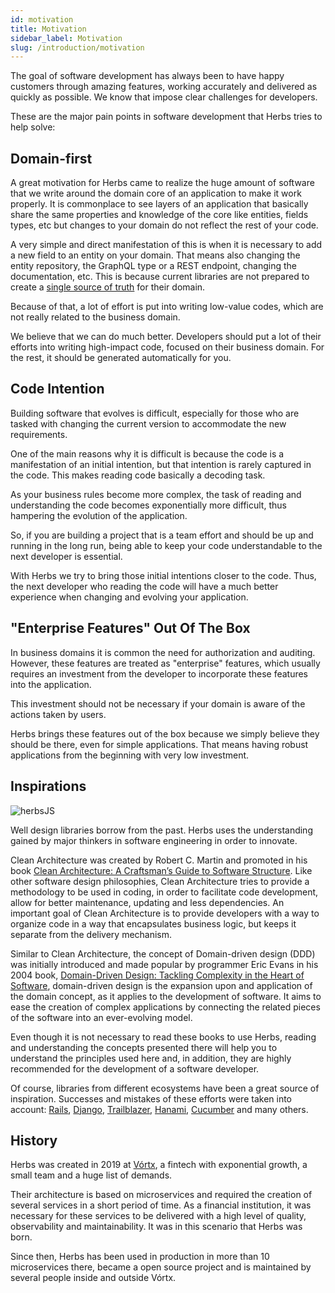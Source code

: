 ```yaml
---
id: motivation
title: Motivation
sidebar_label: Motivation
slug: /introduction/motivation
---
```


The goal of software development has always been to have happy customers through amazing features, working accurately and delivered as quickly as possible. We know that impose clear challenges for developers. 

These are the major pain points in software development that Herbs tries to help solve:

## Domain-first

A great motivation for Herbs came to realize the huge amount of software that we write around the domain core of an application to make it work properly. It is commonplace to see layers of an application that basically share the same properties and knowledge of the core like entities, fields types, etc but changes to your domain do not reflect the rest of your code.

A very simple and direct manifestation of this is when it is necessary to add a new field to an entity on your domain. That means also changing the entity repository, the GraphQL type or a REST endpoint, changing the documentation, etc. This is because current libraries are not prepared to create a [single source of truth](https://en.wikipedia.org/wiki/Single_source_of_truth#SOLID_&_Source_Code) for their domain.

Because of that, a lot of effort is put into writing low-value codes, which are not really related to the business domain.

We believe that we can do much better. Developers should put a lot of their efforts into writing high-impact code, focused on their business domain. For the rest, it should be generated automatically for you.

## Code Intention

Building software that evolves is difficult, especially for those who are tasked with changing the current version to accommodate the new requirements.

One of the main reasons why it is difficult is because the code is a manifestation of an initial intention, but that intention is rarely captured in the code. This makes reading code basically a decoding task.

As your business rules become more complex, the task of reading and understanding the code becomes exponentially more difficult, thus hampering the evolution of the application.

So, if you are building a project that is a team effort and should be up and running in the long run, being able to keep your code understandable to the next developer is essential.

With Herbs we try to bring those initial intentions closer to the code. Thus, the next developer who reading the code will have a much better experience when changing and evolving your application.

## "Enterprise Features" Out Of The Box

In business domains it is common the need for authorization and auditing. However, these features are treated as "enterprise" features, which usually requires an investment from the developer to incorporate these features into the application.

This investment should not be necessary if your domain is aware of the actions taken by users.

Herbs brings these features out of the box because we simply believe they should be there, even for simple applications. That means having robust applications from the beginning with very low investment.

## Inspirations

![herbsJS](/img/herbsjs_clean_architecture.png)

Well design libraries borrow from the past. Herbs uses the understanding gained by major thinkers in software engineering in order to innovate.

Clean Architecture was created by Robert C. Martin and promoted in his book [Clean Architecture: A Craftsman’s Guide to Software Structure](https://blog.cleancoder.com/uncle-bob/2012/08/13/the-clean-architecture.html). Like other software design philosophies, Clean Architecture tries to provide a methodology to be used in coding, in order to facilitate code development, allow for better maintenance, updating and less dependencies. An important goal of Clean Architecture is to provide developers with a way to organize code in a way that encapsulates business logic, but keeps it separate from the delivery mechanism.

Similar to Clean Architecture, the concept of Domain-driven design (DDD) was initially introduced and made popular by programmer Eric Evans in his 2004 book, [Domain-Driven Design: Tackling Complexity in the Heart of Software](https://books.google.com/books?id=hHBf4YxMnWMC&redir_esc=y), domain-driven design is the expansion upon and application of the domain concept, as it applies to the development of software. It aims to ease the creation of complex applications by connecting the related pieces of the software into an ever-evolving model. 

Even though it is not necessary to read these books to use Herbs, reading and understanding the concepts presented there will help you to understand the principles used here and, in addition, they are highly recommended for the development of a software developer.

Of course, libraries from different ecosystems have been a great source of inspiration. Successes and mistakes of these efforts were taken into account: [Rails](https://rubyonrails.org/), [Django](https://www.djangoproject.com), [Trailblazer](https://trailblazer.to/), [Hanami](https://hanamirb.org/), [Cucumber](https://cucumber.io/) and many others. 

## History

Herbs was created in 2019 at [Vórtx](https://vortx.com.br/), a fintech with exponential growth, a small team and a huge list of demands.

Their architecture is based on microservices and required the creation of several services in a short period of time. As a financial institution, it was necessary for these services to be delivered with a high level of quality, observability and maintainability. It was in this scenario that Herbs was born.

Since then, Herbs has been used in production in more than 10 microservices there, became a open source project and is maintained by several people inside and outside Vórtx.